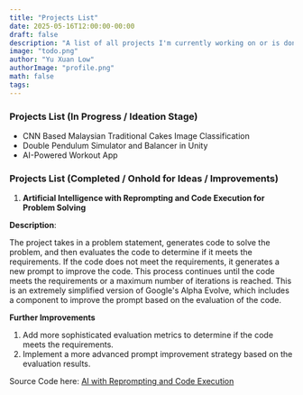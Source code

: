 ```yaml
---
title: "Projects List"
date: 2025-05-16T12:00:00-00:00
draft: false
description: "A list of all projects I'm currently working on or is done."
image: "todo.png"
author: "Yu Xuan Low"
authorImage: "profile.png"
math: false
tags: 
---
```


### Projects List (In Progress / Ideation Stage)
- CNN Based Malaysian Traditional Cakes Image Classification
- Double Pendulum Simulator and Balancer in Unity
- AI-Powered Workout App

<div class="py-4">
</div>

### Projects List (Completed / Onhold for Ideas / Improvements)
1. **Artificial Intelligence with Reprompting and Code Execution for Problem Solving**

**Description**:

The project takes in a problem statement, generates code to solve the problem, and then evaluates the code to determine if it meets the requirements. If the code does not meet the requirements, it generates a new prompt to improve the code. This process continues until the code meets the requirements or a maximum number of iterations is reached. This is an extremely simplified version of Google's Alpha Evolve, which includes a component to improve the prompt based on the evaluation of the code. 

**Further Improvements**
1. Add more sophisticated evaluation metrics to determine if the code meets the requirements.
2. Implement a more advanced prompt improvement strategy based on the evaluation results.

Source Code here: [AI with Reprompting and Code Execution](https://github.com/yxlow07/code-reprompter)